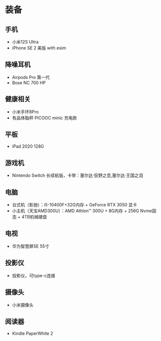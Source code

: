 # 装备

## 手机
* 小米12S Ultra
* iPhone SE 2 美版 with esim

## 降噪耳机
* Airpods Pro 第一代
* Bose NC 700 HP

## 健康相关
* 小米手环8Pro
* 有品体脂秤 PICOOC minic 充电款

## 平板
* iPad 2020  128G

## 游戏机
* Nintendo Switch 长续航版，卡带：塞尔达·狂野之息,塞尔达·王国之泪

## 电脑
* 台式机（影驰）：i5-10400F+32G内存 + GeForce RTX 3050 显卡
* 小主机（天宝AMD300U）：AMD Athlon™ 300U + 8G内存 + 256G Nvme固态 +  4TB机械硬盘

## 电视
* 华为智慧屏SE 55寸

## 投影仪
* 投影仪，可type-c连接

## 摄像头
* 小米摄像头

## 阅读器
* Kindle PaperWhite 2


